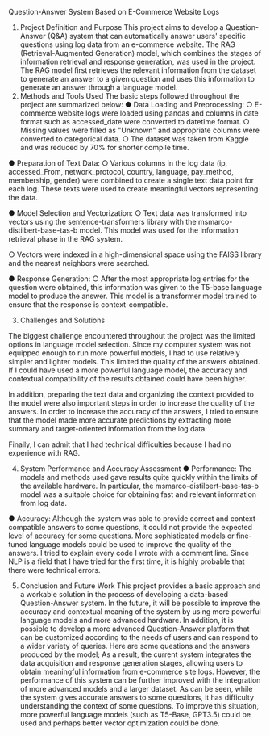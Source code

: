 Question-Answer System Based on E-Commerce Website Logs
1. Project Definition and Purpose
This project aims to develop a Question-Answer (Q&A) system that can automatically answer users' specific questions using log data from an e-commerce website.
The RAG (Retrieval-Augmented Generation) model, which combines the stages of information retrieval and response generation, was used in the project. The RAG model first retrieves the relevant information from the dataset to generate an answer to a given question and uses this information to generate an answer through a language model.
2. Methods and Tools Used
The basic steps followed throughout the project are summarized below:
● Data Loading and Preprocessing:
○ E-commerce website logs were loaded using pandas and columns in date format such as accessed_date were converted to datetime format.
○ Missing values ​​were filled as "Unknown" and appropriate columns were converted to categorical
data.
○ The dataset was taken from Kaggle and was reduced by 70% for shorter compile time.

● Preparation of Text Data:
○ Various columns in the log data (ip, accessed_From, network_protocol,
country, language, pay_method, membership, gender) were combined to create a single text data point for each log. These texts were used to create meaningful vectors representing the data.

● Model Selection and Vectorization:
○ Text data was transformed into vectors using the sentence-transformers library with the msmarco-distilbert-base-tas-b model. This model was used for the information retrieval phase in the RAG system.

○ Vectors were indexed in a high-dimensional space using the FAISS library and the nearest neighbors were searched.

● Response Generation:
○ After the most appropriate log entries for the question were obtained, this information was given to the T5-base language model to produce the answer. This model is a transformer model trained to ensure that the response is context-compatible.

3. Challenges and Solutions

The biggest challenge encountered throughout the project was the limited options in language model selection. Since my computer system was not equipped enough to run more powerful models, I had to use relatively simpler and lighter models. This limited the quality of the answers obtained. If I could have used a more powerful language model, the accuracy and contextual compatibility of the results obtained could have been higher.

In addition, preparing the text data and organizing the context provided to the model were also important steps in order to increase the quality of the answers. In order to increase the accuracy of the answers, I tried to ensure that the model made more accurate predictions by extracting more summary and target-oriented information from the log data.

Finally, I can admit that I had technical difficulties because I had no experience with RAG.

4. System Performance and Accuracy Assessment
● Performance: The models and methods used gave results quite quickly within the limits of the available hardware. In particular, the msmarco-distilbert-base-tas-b
model was a suitable choice for obtaining fast and relevant information from log data.

● Accuracy: Although the system was able to provide correct and context-compatible answers to some questions,
it could not provide the expected level of accuracy for some questions. More sophisticated models or fine-tuned language models
could be used to improve the quality of the answers. I tried to explain every code I wrote with a comment line. Since NLP is a field that I have tried for the first time, it is highly probable that there were technical errors.

5. Conclusion and Future Work
This project provides a basic approach and a workable solution in the process of developing a data-based Question-Answer system. In the future, it will be possible to improve the accuracy and contextual meaning of the system by using more powerful language models and more advanced hardware.
In addition, it is possible to develop a more advanced Question-Answer platform that can be customized according to the needs of users and can respond to a wider variety of queries. Here are some questions and the answers produced by the model;
As a result, the current system integrates the data acquisition and response generation stages, allowing users to obtain meaningful information from e-commerce site logs. However, the performance of this system can be further improved with the integration of more advanced models and a larger dataset. As can be seen, while the system gives accurate answers to some questions, it has difficulty understanding the context of some questions. To improve this situation, more powerful language models (such as T5-Base, GPT3.5) could be used and perhaps better vector optimization could be done.
